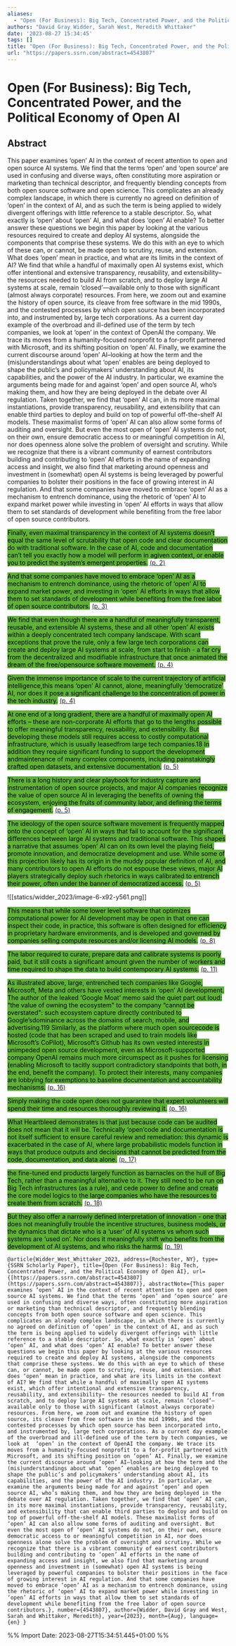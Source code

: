 ```yaml
---
aliases:
  - "Open (For Business): Big Tech, Concentrated Power, and the Political Economy of Open AI"
authors: "David Gray Widder, Sarah West, Meredith Whittaker"
date: '2023-08-27 15:34:45'
tags: []
title: "Open (For Business): Big Tech, Concentrated Power, and the Political Economy of Open AI"
url: "https://papers.ssrn.com/abstract=4543807"
---
```


# Open (For Business): Big Tech, Concentrated Power, and the Political Economy of Open AI

## Abstract
This paper examines ‘open’ AI in the context of recent attention to open and open source AI systems. We find that the terms ‘open’ and ‘open source’ are used in confusing and diverse ways, often constituting more aspiration or marketing than technical descriptor, and frequently blending concepts from both open source software and open science. This complicates an already complex landscape, in which there is currently no agreed on definition of ‘open’ in the context of AI, and as such the term is being applied to widely divergent offerings with little reference to a stable descriptor. So, what exactly is ‘open’ about ‘open’ AI, and what does ‘open’ AI enable? To better answer these questions we begin this paper by looking at the various resources required to create and deploy AI systems, alongside the components that comprise these systems. We do this with an eye to which of these can, or cannot, be made open to scrutiny, reuse, and extension. What does ‘open’ mean in practice, and what are its limits in the context of AI? We find that while a handful of maximally open AI systems exist, which offer intentional and extensive transparency, reusability, and extensibility– the resources needed to build AI from scratch, and to deploy large AI systems at scale, remain ‘closed’—available only to those with significant (almost always corporate) resources. From here, we zoom out and examine the history of open source, its cleave from free software in the mid 1990s, and the contested processes by which open source has been incorporated into, and instrumented by, large tech corporations. As a current day example of the overbroad and ill-defined use of the term by tech companies, we look at  ‘open’ in the context of OpenAI the company. We trace its moves from a humanity-focused nonprofit to a for-profit partnered with Microsoft, and its shifting position on ‘open’ AI. Finally, we examine the current discourse around ‘open’ AI–looking at how the term and the (mis)understandings about what ‘open’ enables are being deployed to shape the public’s and policymakers’ understanding about AI, its capabilities, and the power of the AI industry. In particular, we examine the arguments being made for and against ‘open’ and open source AI, who’s making them, and how they are being deployed in the debate over AI regulation. Taken together, we find that ‘open’ AI can, in its more maximal instantiations, provide transparency, reusability, and extensibility that can enable third parties to deploy and build on top of powerful off-the-shelf AI models. These maximalist forms of ‘open’ AI can also allow some forms of auditing and oversight. But even the most open of ‘open’ AI systems do not, on their own, ensure democratic access to or meaningful competition in AI, nor does openness alone solve the problem of oversight and scrutiny. While we recognize that there is a vibrant community of earnest contributors building and contributing to ‘open’ AI efforts in the name of expanding access and insight, we also find that marketing around openness and investment in (somewhat) open AI systems is being leveraged by powerful companies to bolster their positions in the face of growing interest in AI regulation. And that some companies have moved to embrace ‘open’ AI as a mechanism to entrench dominance, using the rhetoric of ‘open’ AI to expand market power while investing in ‘open’ AI efforts in ways that allow them to set standards of development while benefiting from the free labor of open source contributors.

<mark style="background: #5fb236">Finally, even maximal transparency in the context of AI systems doesn’t equal the same level of scrutability that open code and clear documentation do with traditional software. In the case of AI, code and documentation can’t tell you exactly how a model will perform in agiven context, or enable you to predict the system’s emergent properties.</mark> [(p. 2)](zotero://open-pdf/library/items/EAJ8HB3A?page=2)

<mark style="background: #5fb236">And that some companies have moved to embrace ‘open’ AI as a mechanism to entrench dominance, using the rhetoric of ‘open’ AI to expand market power, and investing in ‘open’ AI efforts in ways that allow them to set standards of development while benefiting from the free labor of open source contributors.</mark> [(p. 3)](zotero://open-pdf/library/items/EAJ8HB3A?page=3)

<mark style="background: #5fb236">We find that even though there are a handful of meaningfully transparent, reusable, and extensible AI systems, these and all other ‘open’ AI exists within a deeply concentrated tech company landscape. With scant exceptions that prove the rule, only a few large tech corporations can create and deploy large AI systems at scale, from start to finish - a far cry from the decentralized and modifiable infrastructure that once animated the dream of the free/opensource software movement.</mark> [(p. 4)](zotero://open-pdf/library/items/EAJ8HB3A?page=4)

<mark style="background: #5fb236">Given the immense importance of scale to the current trajectory of artificial intelligence,this means ‘open’ AI cannot, alone, meaningfully ‘democratize’ AI, nor does it pose a significant challenge to the concentration of power in the tech industry.</mark> [(p. 4)](zotero://open-pdf/library/items/EAJ8HB3A?page=4)

<mark style="background: #5fb236">At one end of a long gradient, there are a handful of maximally open AI efforts – these are non-corporate AI efforts that go to the lengths possible to offer meaningful transparency, reusability, and extensibility. But developing these models still requires access to costly computational infrastructure, which is usually leasedfrom large tech companies.18 In addition they require significant funding to support the development andmaintenance of many complex components, including painstakingly crafted open datasets, and extensive documentation.</mark> [(p. 5)](zotero://open-pdf/library/items/EAJ8HB3A?page=5)

<mark style="background: #5fb236">There is a long history and clear playbook for industry capture and instrumentation of open source projects, and major AI companies recognize the value of open source AI in leveraging the benefits of owning the ecosystem, enjoying the fruits of community labor, and defining the terms of engagement.</mark> [(p. 5)](zotero://open-pdf/library/items/EAJ8HB3A?page=5)

<mark style="background: #5fb236">The ideology of the open source software movement is frequently mapped onto the concept of ‘open’ AI in ways that fail to account for the significant differences between large AI systems and traditional software. This shapes a narrative that assumes ‘open’ AI can on its own level the playing field, promote innovation, and democratize development and use. While some of this projection likely has its origin in the muddy popular definition of AI, and many contributors to open AI efforts do not espouse these views, major AI players strategically deploy such rhetorics in ways calibrated to entrench their power, often under the banner of democratized access.</mark> [(p. 5)](zotero://open-pdf/library/items/EAJ8HB3A?page=5)

![[statics/widder_2023/image-6-x92-y561.png]]

<mark style="background: #5fb236">This means that while some lower level software that optimizes computational power for AI development may be open in that one can inspect their code, in practice, this software is often designed for efficiency in proprietary hardware environments, and is developed and governed by companies selling compute resources and/or licensing AI models.</mark> [(p. 8)](zotero://open-pdf/library/items/EAJ8HB3A?page=8)

<mark style="background: #5fb236">The labor required to curate, prepare data and calibrate systems is poorly paid, but it still costs a significant amount given the number of workers and time required to shape the data to build contemporary AI systems.</mark> [(p. 11)](zotero://open-pdf/library/items/EAJ8HB3A?page=11)

<mark style="background: #5fb236">As illustrated above, large, entrenched tech companies like Google, Microsoft, Meta and others have vested interests in ‘open’ AI development. The author of the leaked ‘Google Moat’ memo said the quiet part out loud: “the value of owning the ecosystem&quot; to the company “cannot be overstated&quot;: such ecosystem capture directly contributed to Google’sdominance across the domains of search, mobile, and advertising.119 Similarly, as the platform where much open sourcecode is hosted (code that has been scraped and used to train models like Microsoft’s CoPilot), Microsoft’s Github has its own vested interests in unimpeded open source development, even as Microsoft-supported company OpenAI remains much more circumspect as it pushes for licensing (enabling Microsoft to tacitly support contradictory standpoints that both, in the end, benefit the company). To protect their interests, many companies are lobbying for exemptions to baseline documentation and accountability mechanisms.</mark> [(p. 16)](zotero://open-pdf/library/items/EAJ8HB3A?page=16)

<mark style="background: #5fb236">Simply making the code open does not guarantee that expert volunteers will spend their time and resources thoroughly reviewing it.</mark> [(p. 16)](zotero://open-pdf/library/items/EAJ8HB3A?page=16)

<mark style="background: #5fb236">What Heartbleed demonstrates is that just because code can be audited does not mean that it will be. Technically ‘open’code and documentation is not itself sufficient to ensure careful review and remediation: this dynamic is exacerbated in the case of AI, where large probabilistic models function in ways that produce outputs and decisions that cannot be predicted from the code, documentation, and data alone.</mark> [(p. 17)](zotero://open-pdf/library/items/EAJ8HB3A?page=17)

<mark style="background: #5fb236">the fine-tuned end products largely function as barnacles on the hull of Big Tech, rather than a meaningful alternative to it. They still need to be run on Big Tech infrastructures (as a rule), and cede power to define and create the core model logics to the large companies who have the resources to create them from scratch.</mark> [(p. 18)](zotero://open-pdf/library/items/EAJ8HB3A?page=18)

<mark style="background: #5fb236">But they also offer a narrowly defined interpretation of innovation - one that does not meaningfully trouble the incentive structures, business models, or the dynamics that dictate who is a ‘user’ of AI systems vs whom such systems are ‘used on’. Nor does it meaningfully shift who benefits from the development of AI systems, and who risks the harms.</mark> [(p. 19)](zotero://open-pdf/library/items/EAJ8HB3A?page=19)

```
@article{Widder_West_Whittaker_2023, address={Rochester, NY}, type={SSRN Scholarly Paper}, title={Open (For Business): Big Tech, Concentrated Power, and the Political Economy of Open AI}, url={[https://papers.ssrn.com/abstract=4543807](https://papers.ssrn.com/abstract=4543807)}, abstractNote={This paper examines ‘open’ AI in the context of recent attention to open and open source AI systems. We find that the terms ‘open’ and ‘open source’ are used in confusing and diverse ways, often constituting more aspiration or marketing than technical descriptor, and frequently blending concepts from both open source software and open science. This complicates an already complex landscape, in which there is currently no agreed on definition of ‘open’ in the context of AI, and as such the term is being applied to widely divergent offerings with little reference to a stable descriptor. So, what exactly is ‘open’ about ‘open’ AI, and what does ‘open’ AI enable? To better answer these questions we begin this paper by looking at the various resources required to create and deploy AI systems, alongside the components that comprise these systems. We do this with an eye to which of these can, or cannot, be made open to scrutiny, reuse, and extension. What does ‘open’ mean in practice, and what are its limits in the context of AI? We find that while a handful of maximally open AI systems exist, which offer intentional and extensive transparency, reusability, and extensibility– the resources needed to build AI from scratch, and to deploy large AI systems at scale, remain ‘closed’—available only to those with significant (almost always corporate) resources. From here, we zoom out and examine the history of open source, its cleave from free software in the mid 1990s, and the contested processes by which open source has been incorporated into, and instrumented by, large tech corporations. As a current day example of the overbroad and ill-defined use of the term by tech companies, we look at  ‘open’ in the context of OpenAI the company. We trace its moves from a humanity-focused nonprofit to a for-profit partnered with Microsoft, and its shifting position on ‘open’ AI. Finally, we examine the current discourse around ‘open’ AI–looking at how the term and the (mis)understandings about what ‘open’ enables are being deployed to shape the public’s and policymakers’ understanding about AI, its capabilities, and the power of the AI industry. In particular, we examine the arguments being made for and against ‘open’ and open source AI, who’s making them, and how they are being deployed in the debate over AI regulation. Taken together, we find that ‘open’ AI can, in its more maximal instantiations, provide transparency, reusability, and extensibility that can enable third parties to deploy and build on top of powerful off-the-shelf AI models. These maximalist forms of ‘open’ AI can also allow some forms of auditing and oversight. But even the most open of ‘open’ AI systems do not, on their own, ensure democratic access to or meaningful competition in AI, nor does openness alone solve the problem of oversight and scrutiny. While we recognize that there is a vibrant community of earnest contributors building and contributing to ‘open’ AI efforts in the name of expanding access and insight, we also find that marketing around openness and investment in (somewhat) open AI systems is being leveraged by powerful companies to bolster their positions in the face of growing interest in AI regulation. And that some companies have moved to embrace ‘open’ AI as a mechanism to entrench dominance, using the rhetoric of ‘open’ AI to expand market power while investing in ‘open’ AI efforts in ways that allow them to set standards of development while benefiting from the free labor of open source contributors.}, number={4543807}, author={Widder, David Gray and West, Sarah and Whittaker, Meredith}, year={2023}, month={Aug}, language={en} }
```

%% Import Date: 2023-08-27T15:34:51.445+01:00 %%